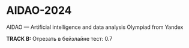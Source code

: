 # AIDAO-2024
AIDAO — Artificial intelligence and data analysis Olympiad from Yandex

**TRACK B:**
Отрезать в бейзлайне тест: 0.7
